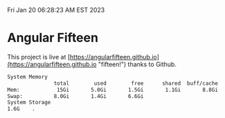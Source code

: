 Fri Jan 20 06:28:23 AM EST 2023

# Angular Fifteen


This project is live at [https://angularfifteen.github.io](https://angularfifteen.github.io "fifteen!") thanks to Github.

```bash
System Memory
               total        used        free      shared  buff/cache   available
Mem:            15Gi       5.0Gi       1.5Gi       1.1Gi       8.8Gi       8.8Gi
Swap:          8.0Gi       1.4Gi       6.6Gi
System Storage
1.6G	.
```
